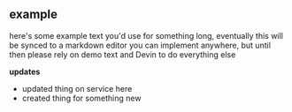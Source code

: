 ## example

here's some example text you'd use for something long, eventually this will be synced to a markdown editor
you can implement anywhere, but until then please rely on demo text and Devin to do everything else

**updates**
- updated thing on service here
- created thing for something new
